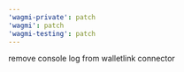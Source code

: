 ```yaml
---
'wagmi-private': patch
'wagmi': patch
'wagmi-testing': patch
---
```


remove console log from walletlink connector
